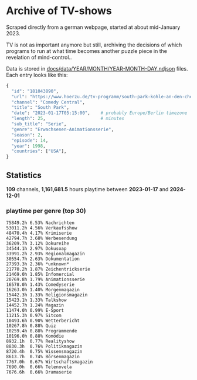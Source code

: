# Archive of TV-shows

Scraped directly from a german webpage, started at about mid-January 2023.

TV is not as important anymore but still, archiving the decisions of which programs to run at what time
becomes another puzzle piece in the revelation of mind-control.. 

Data is stored in [docs/data/YEAR/MONTH/YEAR-MONTH-DAY.ndjson](docs/data/) files. 
Each entry looks like this:

```python
{
  "id": "181043890", 
  "url": "https://www.hoerzu.de/tv-programm/south-park-kohle-an-den-chefkoch/bid_181043890/", 
  "channel": "Comedy Central", 
  "title": "South Park", 
  "date": "2023-01-17T05:15:00",    # probably Europe/Berlin timezone 
  "length": 25,                     # minutes 
  "sub_title": "Serie", 
  "genre": "Erwachsenen-Animationsserie", 
  "season": 2, 
  "episode": 14, 
  "year": 1998, 
  "countries": ["USA"],
}
```

## Statistics

**109** channels, **1,161,681.5** hours playtime between **2023-01-17** and **2024-12-01**


### playtime per genre (top 30)

    75849.2h 6.53% Nachrichten
    53011.2h 4.56% Verkaufsshow
    48470.4h 4.17% Krimiserie
    42794.7h 3.68% Werbesendung
    36209.7h 3.12% Dokureihe
    34544.1h 2.97% Dokusoap
    33991.2h 2.93% Regionalmagazin
    30554.7h 2.63% Dokumentation
    27393.3h 2.36% *unknown*
    21770.2h 1.87% Zeichentrickserie
    21469.0h 1.85% Infomercial
    20769.8h 1.79% Animationsserie
    16578.0h 1.43% Comedyserie
    16263.0h 1.40% Morgenmagazin
    15442.3h 1.33% Religionsmagazin
    15423.1h 1.33% Talkshow
    14452.7h 1.24% Magazin
    11474.0h 0.99% E-Sport
    11215.3h 0.97% Sitcom
    10493.6h 0.90% Wetterbericht
    10267.8h 0.88% Quiz
    10259.4h 0.88% Programmende
    10196.0h 0.88% Komödie
    8932.1h  0.77% Realityshow
    8830.3h  0.76% Politikmagazin
    8720.4h  0.75% Wissensmagazin
    8613.7h  0.74% Börsenmagazin
    7767.0h  0.67% Wirtschaftsmagazin
    7690.0h  0.66% Telenovela
    7676.6h  0.66% Dramaserie
